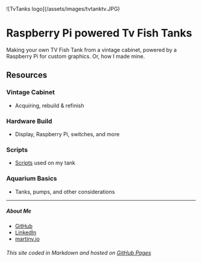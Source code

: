 <link rel="shortcut icon" type="image/x-icon" href="/assets/images/favicon.ico">
![TvTanks logo](/assets/images/tvtanktv.JPG)

# Raspberry Pi powered Tv Fish Tanks

Making your own TV Fish Tank from a vintage cabinet, powered by a Raspberry Pi for custom graphics. Or, how I made mine.

## Resources

### Vintage Cabinet

- Acquiring, rebuild & refinish

### Hardware Build

- Display, Raspberry Pi, switches, and more

### Scripts

- [Scripts](/assets/scripts) used on my tank

### Aquarium Basics

- Tanks, pumps, and other considerations

---

##### About Me

- [GitHub](https://github.com/martinvicknair)
- [LinkedIn](https://linkedin.com/in/martinvicknair)
- [martinv.io](https://martinv.io)

###### This site coded in Markdown and hosted on [GitHub Pages](https://martinvicknair.github.io/tvtanks.com)
